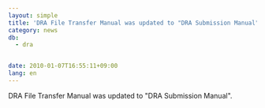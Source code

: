 ```yaml
---
layout: simple
title: 'DRA File Transfer Manual was updated to "DRA Submission Manual"'
category: news
db:
  - dra


date: 2010-01-07T16:55:11+09:00
lang: en
---
```


DRA File Transfer Manual was updated to "DRA Submission Manual".
